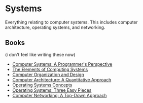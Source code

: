 # Systems
Everything relating to computer systems. This includes computer architecture, operating systems, and networking.

## Books
(i don't feel like writing these now)
- [Computer Systems: A Programmer's Perspective](CSAPP.md)
- [The Elements of Computing Systems](Nand2Tetris.md)
- [Computer Organization and Design](PattersonHennessy.md)
- [Computer Architecture: A Quantitative Approach](HennessyPatterson.md)
- [Operating Systems Concepts](dinobook.md)
- [Operating Systems: Three Easy Pieces](OSTEP.md)
- [Computer Networking: A Top-Down Approach](KuroseRoss.md)
